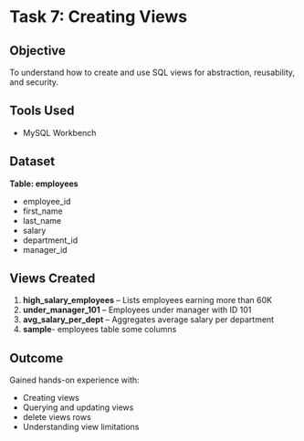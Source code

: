 # Task 7: Creating Views

## Objective
To understand how to create and use SQL views for abstraction, reusability, and security.

## Tools Used
- MySQL Workbench 

## Dataset
**Table: employees**
- employee_id
- first_name
- last_name
- salary
- department_id
- manager_id

## Views Created
1. **high_salary_employees** – Lists employees earning more than 60K
2. **under_manager_101** – Employees under manager with ID 101
3. **avg_salary_per_dept** – Aggregates average salary per department
4. **sample**- employees table some columns

## Outcome
Gained hands-on experience with:
- Creating views
- Querying and updating views
- delete views rows
- Understanding view limitations

